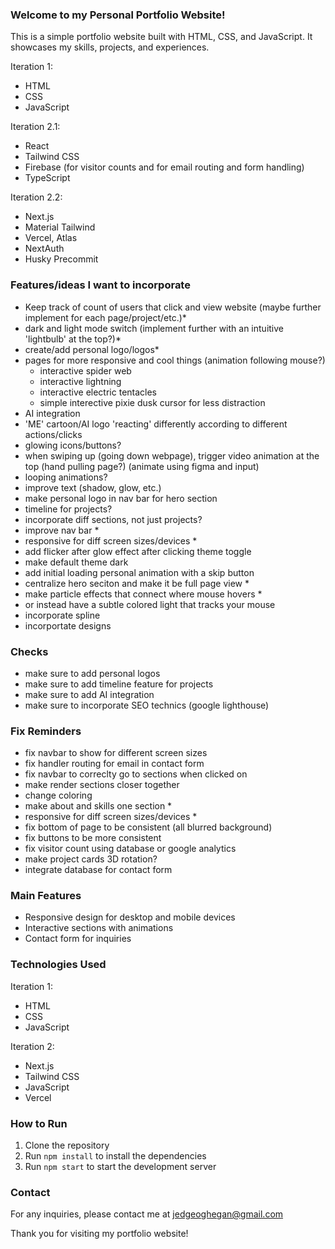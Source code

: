 ### Welcome to my Personal Portfolio Website!

This is a simple portfolio website built with HTML, CSS, and JavaScript. It showcases my skills, projects, and experiences.

Iteration 1:
- HTML
- CSS
- JavaScript

Iteration 2.1:
- React
- Tailwind CSS
- Firebase (for visitor counts and for email routing and form handling)
- TypeScript

Iteration 2.2:
- Next.js
- Material Tailwind
- Vercel, Atlas
- NextAuth
- Husky Precommit

### Features/ideas I want to incorporate
- Keep track of count of users that click and view website (maybe further implement for each page/project/etc.)*
- dark and light mode switch (implement further with an intuitive 'lightbulb' at the top?)*
- create/add personal logo/logos*
- pages for more responsive and cool things (animation following mouse?)
  - interactive spider web
  - interactive lightning
  - interactive electric tentacles
  - simple interective pixie dusk cursor for less distraction
- AI integration
- 'ME' cartoon/AI logo 'reacting' differently according to different actions/clicks
- glowing icons/buttons?
- when swiping up (going down webpage), trigger video animation at the top (hand pulling page?) (animate using figma and input)
- looping animations?
- improve text (shadow, glow, etc.)
- make personal logo in nav bar for hero section
- timeline for projects?
- incorporate diff sections, not just projects?
- improve nav bar *
- responsive for diff screen sizes/devices *
- add flicker after glow effect after clicking theme toggle
- make default theme dark
- add initial loading personal animation with a skip button
- centralize hero seciton and make it be full page view *
- make particle effects that connect where mouse hovers *
- or instead have a subtle colored light that tracks your mouse
- incorporate spline 
- incorportate designs

### Checks
- make sure to add personal logos 
- make sure to add timeline feature for projects
- make sure to add AI integration
- make sure to incorporate SEO technics (google lighthouse)

### Fix Reminders
- fix navbar to show for different screen sizes
- fix handler routing for email in contact form
- fix navbar to correclty go to sections when clicked on
- make render sections closer together
- change coloring
- make about and skills one section *
- responsive for diff screen sizes/devices *
- fix bottom of page to be consistent (all blurred background)
- fix buttons to be more consistent
- fix visitor count using database or google analytics
- make project cards 3D rotation?
- integrate database for contact form
  
### Main Features

- Responsive design for desktop and mobile devices
- Interactive sections with animations
- Contact form for inquiries

### Technologies Used

Iteration 1:
- HTML
- CSS
- JavaScript

Iteration 2:
- Next.js
- Tailwind CSS
- JavaScript
- Vercel

### How to Run

1. Clone the repository
2. Run `npm install` to install the dependencies
3. Run `npm start` to start the development server

### Contact

For any inquiries, please contact me at jedgeoghegan@gmail.com

Thank you for visiting my portfolio website!



